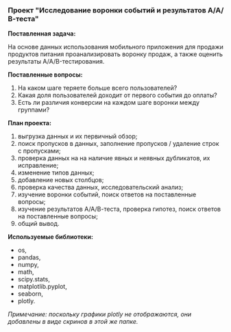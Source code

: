 ### Проект "Исследование воронки событий и результатов А/А/В-теста"

**Поставленная задача:**

На основе данных использования мобильного приложения для продажи продуктов питания проанализировать воронку продаж, а также оценить результаты A/A/B-тестирования.

**Поставленные вопросы:**
1. На каком шаге теряете больше всего пользователей?
2. Какая доля пользователей доходит от первого события до оплаты?
3. Есть ли различия конверсии на каждом шаге воронки между группами?

**План проекта:**
1. выгрузка данных и их первичный обзор;
2. поиск пропусков в данных, заполнение пропусков / удаление строк с пропусками;
3. проверка данных на на наличие явных и неявных дубликатов, их исправление; 
4. изменение типов данных;
5. добавление новых столбцов;
6. проверка качества данных, исследовательский анализ;
7. изучение воронки событий, поиск ответов на поставленные вопросы;
8. изучение результатов А/А/В-теста, проверка гипотез, поиск ответов на поставленные вопросы;
9. общий вывод.

**Используемые библиотеки:**
* os,
* pandas,
* numpy,
* math,
* scipy.stats,
* matplotlib.pyplot,
* seaborn,
* plotly.

*Примечание: поскольку графики plotly не отображаются, они добавлены в виде скринов в этой же папке.*
